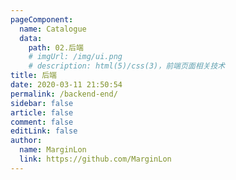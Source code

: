```yaml
---
pageComponent:
  name: Catalogue
  data:
    path: 02.后端
    # imgUrl: /img/ui.png
    # description: html(5)/css(3)，前端页面相关技术
title: 后端
date: 2020-03-11 21:50:54
permalink: /backend-end/
sidebar: false
article: false
comment: false
editLink: false
author:
  name: MarginLon
  link: https://github.com/MarginLon
---
```

